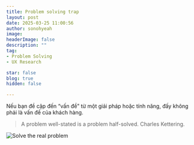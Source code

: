 ```yaml
---
title: Problem solving trap
layout: post
date: 2025-03-25 11:00:56
author: sonohyeah
image: 
headerImage: false
description: ""
tag:
- Problem Solving
- UX Research

star: false
blog: true
hidden: false

---
```


Nếu bạn đề cập đến “vấn đề" từ một giải pháp hoặc tính năng, đấy không phải là vấn đề của khách hàng.

> A problem well-stated is a problem half-solved. Charles Kettering.

![Solve the real problem](/problem-solving.png)